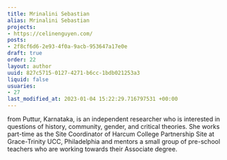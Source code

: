 ```yaml
---
title: Mrinalini Sebastian
alias: Mrinalini Sebastian
projects:
- https://celinenguyen.com/
posts:
- 2f8cf6d6-2e93-4f0a-9acb-953647a17e0e
draft: true
order: 22
layout: author
uuid: 827c5715-0127-4271-b6cc-1bdb021253a3
liquid: false
usuaries:
- 27
last_modified_at: 2023-01-04 15:22:29.716797531 +00:00
---
```


<p>from Puttur, Karnataka, is an independent researcher who is interested in questions of history, community, gender, and critical theories. She works part-time as the Site Coordinator of Harcum College Partnership Site at Grace-Trinity UCC, Philadelphia and mentors a small group of pre-school teachers who are working towards their Associate degree.</p>